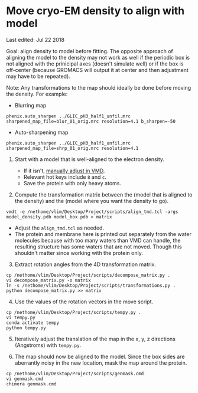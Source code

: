 # Move cryo-EM density to align with model

Last edited: Jul 22 2018

Goal: align density to model before fitting. The opposite approach of aligning the model to the density may not work as well if the periodic box is not aligned with the prinicipal axes (doesn't simulate well) or if the box is off-center (because GROMACS will output it at center and then adjustment may have to be repeated).

Note: Any transformations to the map should ideally be done before moving the density. For example:
 * Blurring map
```
phenix.auto_sharpen ../GLIC_pH3_half1_unfil.mrc sharpened_map_file=blur_01_orig.mrc resolution=4.1 b_sharpen=-50
```
 * Auto-sharpening map
```
phenix.auto_sharpen ../GLIC_pH3_half1_unfil.mrc sharpened_map_file=shrp_01_orig.mrc resolution=4.1
```


1. Start with a model that is well-aligned to the electron density. 
    * If it isn't, [manually adjust in VMD](https://www.ks.uiuc.edu/Research/vmd/current/ug/node33.html).
    * Relevant hot keys include `8` and `c`.
    * Save the protein with only heavy atoms.

2. Compute the transformation matrix between the (model that is aligned to the density) and the (model where you want the density to go).

```
vmdt -e /nethome/vlim/Desktop/Project/scripts/align_tmd.tcl -args model_density.pdb model_box.pdb > matrix
```

 * Adjust the `align_tmd.tcl` as needed.
 * The protein and membrane here is printed out separately from the water molecules because with too many waters than VMD can handle, the resulting structure has some waters that are not moved. Though this shouldn't matter since working with the protein only.

3. Extract rotation angles from the 4D transformation matrix. 

```
cp /nethome/vlim/Desktop/Project/scripts/decompose_matrix.py .
vi decompose_matrix.py -o matrix 
ln -s /nethome/vlim/Desktop/Project/scripts/transformations.py .
python decompose_matrix.py >> matrix
```

4. Use the values of the rotation vectors in the move script.

```
cp /nethome/vlim/Desktop/Project/scripts/tempy.py .
vi tempy.py
conda activate tempy
python tempy.py
```

5. Iteratively adjust the translation of the map in the x, y, z directions (Angstroms) with `tempy.py`.

6. The map should now be aligned to the model. Since the box sides are aberrantly noisy in the new location, mask the map around the protein.

```
cp /nethome/vlim/Desktop/Project/scripts/genmask.cmd
vi genmask.cmd
chimera genmask.cmd
```


